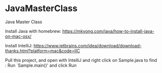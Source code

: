 # JavaMasterClass
Java Master Class

Install Java with homebrew: https://mkyong.com/java/how-to-install-java-on-mac-osx/

Install IntelliJ: https://www.jetbrains.com/idea/download/download-thanks.html?platform=mac&code=IIC

Pull this project, and open with IntelliJ and right click on Sample.java to find : Run `Sample.main()' and click Run

